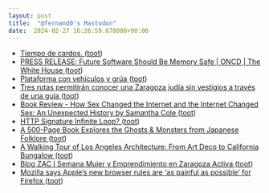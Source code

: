 ```yaml
---
layout: post
title:  "@fernand0's Mastodon"
date:  2024-02-27 16:26:59.678000+00:00
---
```

*  [Tiempo de cardos. ](https://avecesunafoto.wordpress.com/2024/02/27/tiempo-de-cardos) ([toot](https://mastodon.social/@fernand0/112004380732725016))
*  [PRESS RELEASE: Future Software Should Be Memory Safe \| ONCD \| The White House ](https://www.whitehouse.gov/oncd/briefing-room/2024/02/26/press-release-technical-report) ([toot](https://mastodon.social/@fernand0/112004329680747108))
*  [Plataforma con vehículos y grúa ](https://www.flickr.com/photos/fernand0/53529661052) ([toot](https://mastodon.social/@fernand0/112003938654232827))
*  [Tres rutas permitirán conocer una Zaragoza judía sin vestigios a través de una guía ](https://www.aragondigital.es/articulo/cultura/rutas-permitiran-conocer-zaragoza-judia-vestigios-traves-guia/20240226141248864238.htm) ([toot](https://mastodon.social/@fernand0/112003389643854318))
*  [Book Review - How Sex Changed the Internet and the Internet Changed Sex: An Unexpected History by Samantha Cole ](https://shkspr.mobi/blog/2024/02/book-review-how-sex-changed-the-internet-and-the-internet-changed-sex-an-unexpected-history-by-samantha-cole) ([toot](https://mastodon.social/@fernand0/112003116853350451))
*  [HTTP Signature Infinite Loop? ](https://shkspr.mobi/blog/2024/02/http-signature-infinite-loop) ([toot](https://mastodon.social/@fernand0/112003019308692246))
*  [A 500-Page Book Explores the Ghosts & Monsters from Japanese Folklore ](https://www.openculture.com/2024/02/a-500-page-book-explores-the-ghosts-monsters-from-japanese-folklore.htm) ([toot](https://mastodon.social/@fernand0/112002760973629806))
*  [A Walking Tour of Los Angeles Architecture: From Art Deco to California Bungalow ](https://www.openculture.com/2024/02/a-walking-tour-of-los-angeles-architecture-from-art-deco-to-california-bungalow.htm) ([toot](https://mastodon.social/@fernand0/112001115460859015))
*  [Blog ZAC I Semana Mujer y Emprendimiento en Zaragoza Activa  ](https://blogzac.es/semana-mujer-y-emprendimiento/) ([toot](https://mastodon.social/@fernand0/111999228843113776))
*  [Mozilla says Apple’s new browser rules are ‘as painful as possible’ for Firefox ](https://www.theverge.com/2024/1/26/24052067/mozilla-apple-ios-browser-rules-firefo) ([toot](https://mastodon.social/@fernand0/111998898885843532))
